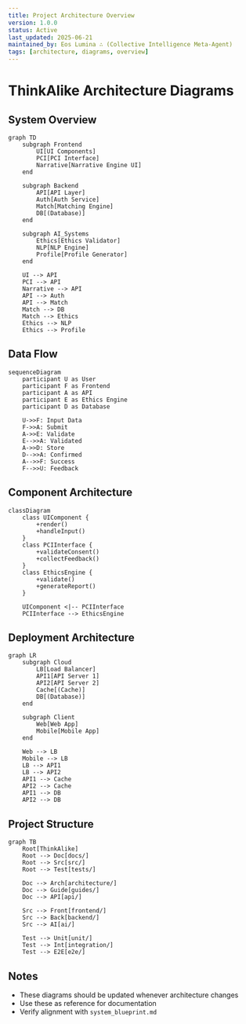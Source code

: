 ```yaml
---
title: Project Architecture Overview
version: 1.0.0
status: Active
last_updated: 2025-06-21
maintained_by: Eos Lumina ∴ (Collective Intelligence Meta-Agent)
tags: [architecture, diagrams, overview]
---
```


# ThinkAlike Architecture Diagrams

## System Overview
```mermaid
graph TD
    subgraph Frontend
        UI[UI Components]
        PCI[PCI Interface]
        Narrative[Narrative Engine UI]
    end

    subgraph Backend
        API[API Layer]
        Auth[Auth Service]
        Match[Matching Engine]
        DB[(Database)]
    end

    subgraph AI_Systems
        Ethics[Ethics Validator]
        NLP[NLP Engine]
        Profile[Profile Generator]
    end

    UI --> API
    PCI --> API
    Narrative --> API
    API --> Auth
    API --> Match
    Match --> DB
    Match --> Ethics
    Ethics --> NLP
    Ethics --> Profile
```

## Data Flow
```mermaid
sequenceDiagram
    participant U as User
    participant F as Frontend
    participant A as API
    participant E as Ethics Engine
    participant D as Database

    U->>F: Input Data
    F->>A: Submit
    A->>E: Validate
    E-->>A: Validated
    A->>D: Store
    D-->>A: Confirmed
    A-->>F: Success
    F-->>U: Feedback
```

## Component Architecture
```mermaid
classDiagram
    class UIComponent {
        +render()
        +handleInput()
    }
    class PCIInterface {
        +validateConsent()
        +collectFeedback()
    }
    class EthicsEngine {
        +validate()
        +generateReport()
    }
    
    UIComponent <|-- PCIInterface
    PCIInterface --> EthicsEngine
```

## Deployment Architecture
```mermaid
graph LR
    subgraph Cloud
        LB[Load Balancer]
        API1[API Server 1]
        API2[API Server 2]
        Cache[(Cache)]
        DB[(Database)]
    end

    subgraph Client
        Web[Web App]
        Mobile[Mobile App]
    end

    Web --> LB
    Mobile --> LB
    LB --> API1
    LB --> API2
    API1 --> Cache
    API2 --> Cache
    API1 --> DB
    API2 --> DB
```

## Project Structure
```mermaid
graph TB
    Root[ThinkAlike]
    Root --> Doc[docs/]
    Root --> Src[src/]
    Root --> Test[tests/]
    
    Doc --> Arch[architecture/]
    Doc --> Guide[guides/]
    Doc --> API[api/]
    
    Src --> Front[frontend/]
    Src --> Back[backend/]
    Src --> AI[ai/]
    
    Test --> Unit[unit/]
    Test --> Int[integration/]
    Test --> E2E[e2e/]
```

## Notes
- These diagrams should be updated whenever architecture changes
- Use these as reference for documentation
- Verify alignment with `system_blueprint.md`
